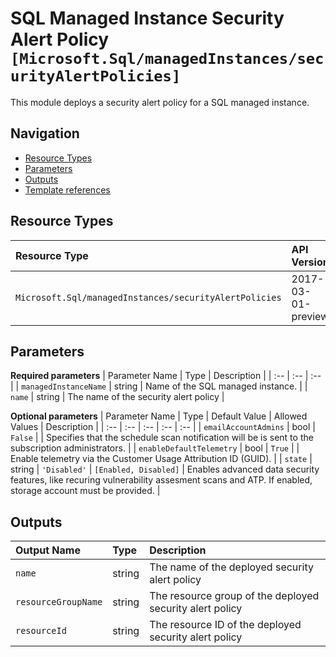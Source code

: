 # SQL Managed Instance Security Alert Policy `[Microsoft.Sql/managedInstances/securityAlertPolicies]`

This module deploys a security alert policy for a SQL managed instance.

## Navigation

- [Resource Types](#Resource-Types)
- [Parameters](#Parameters)
- [Outputs](#Outputs)
- [Template references](#Template-references)

## Resource Types

| Resource Type | API Version |
| :-- | :-- |
| `Microsoft.Sql/managedInstances/securityAlertPolicies` | 2017-03-01-preview |

## Parameters

**Required parameters**
| Parameter Name | Type | Description |
| :-- | :-- | :-- |
| `managedInstanceName` | string | Name of the SQL managed instance. |
| `name` | string | The name of the security alert policy |

**Optional parameters**
| Parameter Name | Type | Default Value | Allowed Values | Description |
| :-- | :-- | :-- | :-- | :-- |
| `emailAccountAdmins` | bool | `False` |  | Specifies that the schedule scan notification will be is sent to the subscription administrators. |
| `enableDefaultTelemetry` | bool | `True` |  | Enable telemetry via the Customer Usage Attribution ID (GUID). |
| `state` | string | `'Disabled'` | `[Enabled, Disabled]` | Enables advanced data security features, like recuring vulnerability assesment scans and ATP. If enabled, storage account must be provided. |


## Outputs

| Output Name | Type | Description |
| :-- | :-- | :-- |
| `name` | string | The name of the deployed security alert policy |
| `resourceGroupName` | string | The resource group of the deployed security alert policy |
| `resourceId` | string | The resource ID of the deployed security alert policy |


